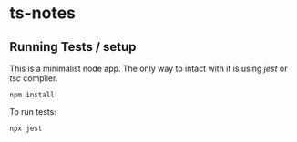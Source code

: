 
# ts-notes



## Running Tests / setup

This is a minimalist node app. The only way to intact with it is using _jest_ or _tsc_ compiler.

```
npm install
```

To run tests:

```
npx jest
```